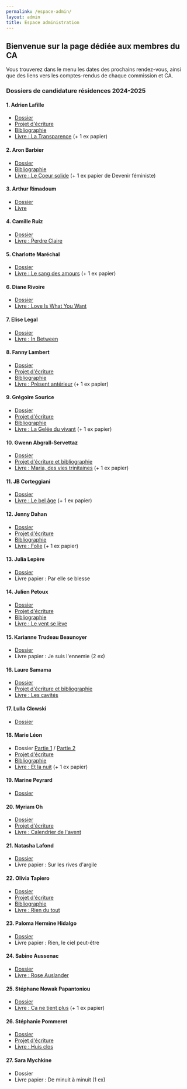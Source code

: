 ```yaml
---
permalink: /espace-admin/
layout: admin
title: Espace administration
---
```

## Bienvenue sur la page dédiée aux membres du CA

Vous trouverez dans le menu les dates des prochains rendez-vous, ainsi que des liens vers les comptes-rendus de chaque commission et CA.

### Dossiers de candidature résidences 2024-2025

#### 1. Adrien Lafille

* [Dossier](<https://maiporennes.fr/docs/2023_Candidatures/Adrien Lafille/dossier Lafille - Maison de la poésie de Rennes.pdf>)
* [Projet d'écriture](<https://maiporennes.fr/docs/2023_Candidatures/Adrien Lafille/projet d'écriture Lafille - Maison de la poésie de Rennes.pdf>)
* [Bibliographie](https://maiporennes.fr/docs/2023_Candidatures/Adrien%20Lafille/bilbiographie%20Lafille%20-%20Maison%20de%20la%20po%C3%A9sie%20de%20Rennes.pdf)
* [Livre : La Transparence](<https://maiporennes.fr/docs/2023_Candidatures/Adrien Lafille/la-transparence_version définitive.pdf>) (+ 1 ex papier)

#### 2. Aron Barbier

* [Dossier](<https://maiporennes.fr/docs/2023_Candidatures/Aron Barbier/Candidature_Aron_Barbier.pdf>)
* [Bibliographie](<https://maiporennes.fr/docs/2023_Candidatures/Aron Barbier/Bibliographie Aron Barbier.pdf>)
* [Livre : Le Coeur solide](<https://maiporennes.fr/docs/2023_Candidatures/Aron Barbier/Le_Coeur_solide.pdf>) (+ 1 ex papier de Devenir féministe)

#### 3. Arthur Rimadoum

* [Dossier](<https://maiporennes.fr/docs/2023_Candidatures/Arthur Rimadoum/DEMANDE DE RESIDENCE D'ECRITURE.pdf>)
* [Livre](<https://maiporennes.fr/docs/2023_Candidatures/Arthur Rimadoum/Roman.pdf>)

#### 4. Camille Ruiz

* [Dossier](<../docs/2023_Candidatures/Camille Ruiz/Candidature Maison Poésie Rennes - Camille Ruiz.pdf>)
* [Livre : Perdre Claire](<https://maiporennes.fr/docs/2023_Candidatures/Camille Ruiz/Camille Ruiz - Perdre Claire (pdf).pdf>)

#### 5. Charlotte Maréchal

* [Dossier](<../docs/2023_Candidatures/Charlotte Maréchal/candidature CM.pdf>)
* [Livre : Le sang des amours](<../docs/2023_Candidatures/Charlotte Maréchal/Le sang des amours.pdf>) (+ 1 ex papier)

#### 6. Diane Rivoire

* [Dossier](<../docs/2023_Candidatures/Diane Rivoire/- Maison de la Poésie - Diane Rivoire -.pdf>)
* [Livre : Love Is What You Want](<../docs/2023_Candidatures/Diane Rivoire/Love Is What You Want - Diane Rivoire.pdf>)

#### 7. Elise Legal

* [Dossier](<../docs/2023_Candidatures/Elise Legal/Elise_Legal_Maison_poesie_Rennes.pdf>)
* [Livre : In Between](<../docs/2023_Candidatures/Elise Legal/MMPLH_INBETWEEN_manuscrit.pdf>)

#### 8. Fanny Lambert

* [Dossier](<../docs/2023_Candidatures/Fanny Lambert/Residence-ecriture-MPRennes-F. Lambert.23.pdf>)
* [Projet d'écriture](<../docs/2023_Candidatures/Fanny Lambert/Presentation-projet-ecriture-FLambert.pdf>)
* [Bibliographie](<../docs/2023_Candidatures/Fanny Lambert/Biblio-parutions-F.Lambert.23.pdf>)
* [Livre : Présent antérieur](<../docs/2023_Candidatures/Fanny Lambert/present_anterieur FAB interieur R3.pdf>) (+ 1 ex papier)

#### 9. Grégoire Sourice

* [Dossier](<../docs/2023_Candidatures/Grégoire Sourice/1. Fiche de renseignements.pdf>)
* [Projet d'écriture](<../docs/2023_Candidatures/Grégoire Sourice/2. Note de présentation du projet.pdf>)
* [Bibliographie](<../docs/2023_Candidatures/Grégoire Sourice/3. Bibliographie.pdf>)
* [Livre : La Gelée du vivant](<../docs/2023_Candidatures/Grégoire Sourice/4. PDF de la dernière publication.pdf>) (+ 1 ex papier)

#### 10. Gwenn Abgrall-Servettaz

* [Dossier](<../docs/2023_Candidatures/Gwenn Abgrall-Servettaz/Candidature G. Abgrall-Servettaz - Résidence MdP  Rennes 2024-25.pdf>)
* [Projet d'écriture et bibliographie](<../docs/2023_Candidatures/Gwenn Abgrall-Servettaz/G. Abgrall-Servettaz - présentation + bibliographie.pdf>)
* [Livre : Maria, des vies trinitaines](<../docs/2023_Candidatures/Gwenn Abgrall-Servettaz/Maria, des vies trinitaines Pages int def.pdf>) (+ 1 ex papier)

#### 11. JB Corteggiani

* [Dossier](<../docs/2023_Candidatures/JB Corteggiani/candidature CORTEGGIANI 2.pdf>)
* [Livre : Le bel âge](<../docs/2023_Candidatures/JB Corteggiani/Le bel âge DEF 2.pdf>) (+ 1 ex papier)

#### 12. Jenny Dahan

* [Dossier](<../docs/2023_Candidatures/Jenny Dahan/dossier de candidature.pdf>)
* [Projet d'écriture](<../docs/2023_Candidatures/Jenny Dahan/Note de présentation.pdf>)
* [Bibliographie](<../docs/2023_Candidatures/Jenny Dahan/bibliographie.pdf>)
* [Livre : Folie](<../docs/2023_Candidatures/Jenny Dahan/Folie.pdf>) (+ 1 ex papier)

#### 13. Julia Lepère

* [Dossier](<../docs/2023_Candidatures/Julia Lepère/Dossier de candidature Julia Lepère.pdf>)
* Livre papier : Par elle se blesse

#### 14. Julien Petoux

* [Dossier](<../docs/2023_Candidatures/Julien Petoux/r-sidence-d-criture-dossier-de-candidature.pdf>)
* [Projet d'écriture](<../docs/2023_Candidatures/Julien Petoux/Dossier de candidature - Note de présentation du projet d'écriture.pdf>)
* [Bibliographie](<../docs/2023_Candidatures/Julien Petoux/Dossier de candidature - Bibliographie.pdf>)
* [Livre : Le vent se lève](<../docs/2023_Candidatures/Julien Petoux/Le vent se lève - Julien Petoux & Bertille Canard.pdf>)

#### 15. Karianne Trudeau Beaunoyer

* [Dossier](<../docs/2023_Candidatures/Karianne Trudeau Beaunoyer/Candidature_Résidence_KarianneTrudeauBeaunoyer.pdf>)
* Livre papier : Je suis l'ennemie (2 ex)

#### 16. Laure Samama

* [Dossier](<../docs/2023_Candidatures/Laure Samama/Laure Samama_Rennes-Residence-d-criture-dossier-de-candidature-aout 2023.pdf>)
* [Projet d'écriture et bibliographie](<../docs/2023_Candidatures/Laure Samama/Laure Samama_Présentation projet et bibliographie.pdf>)
* [Livre : Les cavités](<../docs/2023_Candidatures/Laure Samama/Laure Samama_Les_cavités.pdf>)

#### 17. Lulla Clowski

* [Dossier](<../docs/2023_Candidatures/Lulla Clowski/Résidence poésie rennes_LullaClowski .pdf>)

#### 18. Marie Léon

* Dossier [Partie 1](<../docs/2023_Candidatures/Marie Léon/Formulaire Rennes 1.pdf>) / [Partie 2](<../docs/2023_Candidatures/Marie Léon/Formulaire Rennes 2.pdf>)
* [Projet d'écriture](<../docs/2023_Candidatures/Marie Léon/Présentation de j'envie d'asie.pdf>)
* [Bibliographie](<../docs/2023_Candidatures/Marie Léon/Bio-bibliographie.pdf>)
* [Livre : Et la nuit](<../docs/2023_Candidatures/Marie Léon/Et la nuit .pdf>) (+ 1 ex papier)

#### 19. Marine Peyrard

* [Dossier](<../docs/2023_Candidatures/Marine Peyrard/Marine Peyrard-résidence Rennes.pdf>)

#### 20. Myriam Oh

* [Dossier](<../docs/2023_Candidatures/Myriam Oh/01_Dossier de candidature Maison de la Poésie de Rennes · Myriam OH.pdf>)
* [Projet d'écriture](<../docs/2023_Candidatures/Myriam Oh/02_NOTE DE PRÉSENTATION DU PROJET D’ÉCRITURE · Myriam OH .pdf>)
* [Livre : Calendrier de l'avent](<../docs/2023_Candidatures/Myriam Oh/04_FULL Bookleg 167 MYRIAM OH.pdf>)

#### 21. Natasha Lafond

* [Dossier](<../docs/2023_Candidatures/Natasha Lafond/FichierUniqueNatachaLafondDemandeRésidence24 25.pdf>)
* Livre papier : Sur les rives d'argile

#### 22. Olivia Tapiero

* [Dossier](<../docs/2023_Candidatures/Olivia Tapiero/dossier_tapiero.pdf>)
* [Projet d'écriture](<../docs/2023_Candidatures/Olivia Tapiero/cdp_maporennes.pdf>)
* [Bibliographie](<../docs/2023_Candidatures/Olivia Tapiero/bibliographie_tapiero.pdf>)
* [Livre : Rien du tout](<../docs/2023_Candidatures/Olivia Tapiero/Intérieur_Rien du tout_2020-11-27_.pdf>)

#### 23. Paloma Hermine Hidalgo

* [Dossier](<../docs/2023_Candidatures/Paloma Hermine Hidalgo/Candidature Paloma Hermine Hidalgo.pdf>)
* Livre papier : Rien, le ciel peut-être

#### 24. Sabine Aussenac

* [Dossier](<../docs/2023_Candidatures/Sabine Aussenac/Dossier de candidature résidence Maison de la poésie de Rennes.pdf>)
* [Livre : Rose Auslander](<../docs/2023_Candidatures/Sabine Aussenac/Rose AUSLANDER voix juive Bucovine 13x20_Corps de 12 (1) finale.pdf>)

#### 25. Stéphane Nowak Papantoniou

* [Dossier](<../docs/2023_Candidatures/Stéphane Nowak Papantoniou/r-sidence-d-criture-dossier-de-candidature.pdf>)
* [Livre : Ca ne tient plus](<../docs/2023_Candidatures/Stéphane Nowak Papantoniou/CANETIENTPLUS.pdf>) (+ 1 ex papier)

#### 26. Stéphanie Pommeret

* [Dossier](<../docs/2023_Candidatures/Stéphanie Pommeret/r-sidence-d-criture-dossier-de-candidature.pdf>)
* [Projet d'écriture](<../docs/2023_Candidatures/Stéphanie Pommeret/projet maison de lapoésie S pommeret.pdf>)
* [Livre : Huis clos](<../docs/2023_Candidatures/Stéphanie Pommeret/livre huis clos.pdf>)

#### 27. Sara Mychkine

* Dossier
* Livre papier : De minuit à minuit (1 ex)